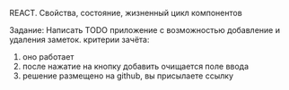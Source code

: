 REACT. Свойства, состояние,  жизненный цикл компонентов

Задание:
Написать TODO приложение с возможностью добавление и удаления заметок.
критерии зачёта:
1) оно работает
2) после нажатие на кнопку добавить очищается поле ввода
3) решение размещено на github, вы присылаете ссылку
